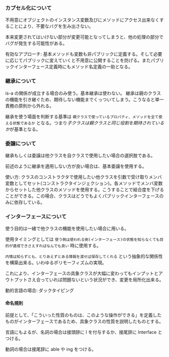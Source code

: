 ### カプセル化について

不用意にオブジェクトのインスタンス変数及びにメソッドにアクセス出来なくすることにより、不要なバグを生み出さない。

本来変更されてはいけない部分が変更可能となってしまうと、他の処理の部分でバグが発生する可能性がある。

有効なアプローチ: 基本メソッドも変数も非パブリックに定義する。そして必要に応じてパブリックに変えていくと不用意に公開することを防げる。またパブリックインターフェース定義時にもメソッド名定義の一助となる。

### 継承について

is-a の関係が成立する場合のみ使う。基本継承は使わない。
継承は親のクラスの機能を引き継ぐため、期待しない機能までくっついてしまう。こうなると単一責務の原則から外れる。

継承を使う場面を判断する基準は `親クラスで使っているプロパティ、メソッドを全て使える状態であるか` となる。つまり*子クラスは親クラスと同じ役割を期待されているか*が基準となる。

### 委譲について

継承もしくは委譲は他クラスを自クラスで使用したい場合の選択肢である。

前述のように継承を適用しない方が良い場合は、基本委譲を使用する。

使い方: クラスのコンストラクタで使用したい他クラスを引数で受け取りメンバ変数としてセット(コンストラクタインジェクション)。各メソッドでメンバ変数からセットした他クラスのメソッドを使用する。こうすることで結合度を下げることができる。この場合、クラスはどうでもよくパブリックインターフェースのみに依存している。

### インターフェースについて

使う目的は一緒で他クラスの機能を使用したい場合に用いる。

使用タイミングとしては `使う側は使われる側(インターフェース)の状態を知らなくても目的が達成できさえすればなんでも良い` 時に使用する。

`内情は知らずとも、とりあえずとある情報を渡せば保存してくれる` という抽象的な関係性を構築出来る。いわゆるポリモーフィズムの実現。

これにより、インターフェースの具象クラスが大幅に変わってもインプットとアウトプットさえ合っていれば問題ないという状況ができ、変更を局所化出来る。

動的言語の場合: ダックタイピング

#### 命名規則

前提として、「こういった性質のものは、このような操作ができる」を定義したものがインターフェースであるため、具象クラスの性質を説明したものとする。

言語にもよるが、名詞の場合は接頭辞に I を付与するか、接尾辞に Interface とつける。

動詞の場合は接尾辞に able や ing をつける。
